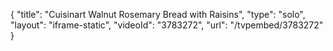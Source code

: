 {
    "title": "Cuisinart Walnut Rosemary Bread with Raisins",
    "type": "solo",
    "layout": "iframe-static",
    "videoId": "3783272",
    "url": "\/tvpembed\/3783272"
}